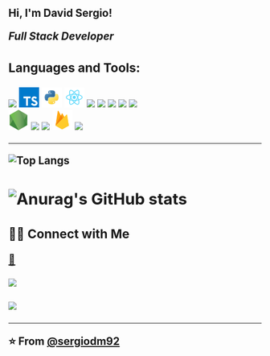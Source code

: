 <h2> Hi, I'm David Sergio! 
 </br> 
<div>
<p><em>Full Stack Developer </br> 
</em></p>

<div/>


### Languages and Tools:
<code><img height="40" src="https://user-images.githubusercontent.com/25181517/117447155-6a868a00-af3d-11eb-9cfe-245df15c9f3f.png"></code>
<code><img height="40" src="https://raw.githubusercontent.com/github/explore/80688e429a7d4ef2fca1e82350fe8e3517d3494d/topics/typescript/typescript.png"></code>
<code><img height="40" src="https://raw.githubusercontent.com/github/explore/80688e429a7d4ef2fca1e82350fe8e3517d3494d/topics/python/python.png"></code>
<code><img height="40" src="https://raw.githubusercontent.com/github/explore/80688e429a7d4ef2fca1e82350fe8e3517d3494d/topics/react/react.png"></code>
<code><img height="40" src="https://user-images.githubusercontent.com/25181517/187896150-cc1dcb12-d490-445c-8e4d-1275cd2388d6.png"></code>
<code><img height="40" src="https://user-images.githubusercontent.com/25181517/183859966-a3462d8d-1bc7-4880-b353-e2cbed900ed6.png"></code>
<code><img height="40" src="	https://user-images.githubusercontent.com/25181517/187896150-cc1dcb12-d490-445c-8e4d-1275cd2388d6.png"></code>
<code><img height="40" src="https://private-user-images.githubusercontent.com/136815194/273370085-519bfaf3-c242-431e-a269-876979f05574.png?jwt=eyJhbGciOiJIUzI1NiIsInR5cCI6IkpXVCJ9.eyJpc3MiOiJnaXRodWIuY29tIiwiYXVkIjoicmF3LmdpdGh1YnVzZXJjb250ZW50LmNvbSIsImtleSI6ImtleTUiLCJleHAiOjE3MTIzNzMzNTAsIm5iZiI6MTcxMjM3MzA1MCwicGF0aCI6Ii8xMzY4MTUxOTQvMjczMzcwMDg1LTUxOWJmYWYzLWMyNDItNDMxZS1hMjY5LTg3Njk3OWYwNTU3NC5wbmc_WC1BbXotQWxnb3JpdGhtPUFXUzQtSE1BQy1TSEEyNTYmWC1BbXotQ3JlZGVudGlhbD1BS0lBVkNPRFlMU0E1M1BRSzRaQSUyRjIwMjQwNDA2JTJGdXMtZWFzdC0xJTJGczMlMkZhd3M0X3JlcXVlc3QmWC1BbXotRGF0ZT0yMDI0MDQwNlQwMzEwNTBaJlgtQW16LUV4cGlyZXM9MzAwJlgtQW16LVNpZ25hdHVyZT0wOWMyY2I1NTQyNDg2MjRjOGEwMzE2ZjQ2YTFlOThkZjYyNTc0YTE1MzgyYzE3OGQ1ZjQ3YTZhMTQ5ODNiODJjJlgtQW16LVNpZ25lZEhlYWRlcnM9aG9zdCZhY3Rvcl9pZD0wJmtleV9pZD0wJnJlcG9faWQ9MCJ9.teyPPYLxxNhYHJyCuz4GycS9fpr7UOuMTxF6--Q-nWM"></code>
<code><img height="40" src="https://github-production-user-asset-6210df.s3.amazonaws.com/136815194/254798345-5f8c622c-c217-4649-b0a9-7e0ee24bd704.png?X-Amz-Algorithm=AWS4-HMAC-SHA256&X-Amz-Credential=AKIAVCODYLSA53PQK4ZA%2F20240406%2Fus-east-1%2Fs3%2Faws4_request&X-Amz-Date=20240406T031703Z&X-Amz-Expires=300&X-Amz-Signature=23f329ca8d20d64e92391bd3dab8000a4f2ed4d12e706c8dc03c2d27b67a7f11&X-Amz-SignedHeaders=host&actor_id=97261829&key_id=0&repo_id=364793759"> </code>
<code><img height="40" src="https://raw.githubusercontent.com/github/explore/80688e429a7d4ef2fca1e82350fe8e3517d3494d/topics/nodejs/nodejs.png"></code>
<code><img height="40" src="https://user-images.githubusercontent.com/25181517/117208740-bfb78400-adf5-11eb-97bb-09072b6bedfc.png"></code>
<code><img height="40" src="https://user-images.githubusercontent.com/25181517/182884177-d48a8579-2cd0-447a-b9a6-ffc7cb02560e.png"></code>
<code><img height="40" src="https://raw.githubusercontent.com/github/explore/80688e429a7d4ef2fca1e82350fe8e3517d3494d/topics/firebase/firebase.png"></code>
<code><img height="40" src="https://user-images.githubusercontent.com/25181517/189716630-fe6c084c-6c66-43af-aa49-64c8aea4a5c2.png"></code>


  

  

---------------



![Top Langs](https://github-readme-stats.vercel.app/api/top-langs/?username=sergiodm92&theme=onedark&show_icons=true)


![Anurag's GitHub stats](https://github-readme-stats.vercel.app/api?username=sergiodm92&theme=onedark&show_icons=true)
------------------------------------------
<h3> 🤝🏻 Connect with Me </h3>
<div style={display:"flex"}">
 <a href="https://sergiodmfullstack.vercel.app/">💼</a>
 <br>
 <p align="center">
 
 <a href="https://www.linkedin.com/in/%F0%9F%92%BBsergio-david-196812176/" aling="center"><img src="https://upload.wikimedia.org/wikipedia/commons/thumb/0/01/LinkedIn_Logo.svg/768px-LinkedIn_Logo.svg.png" width="60"></a>
 
 <a href="mailto:crgiodm@gmail.com" ><img src="https://cdn-icons-png.flaticon.com/512/281/281769.png" width="30"></a>
 </p>
</div>
<hr>


⭐️ From [@sergiodm92](https://github.com/sergiodm92)

